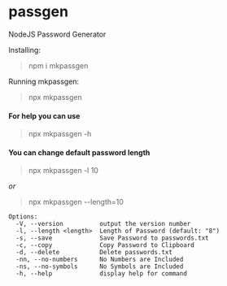 # passgen
NodeJS Password Generator

Installing:
> npm i mkpassgen

Running mkpassgen:
> npx mkpassgen

#### For help you can use
> npx mkpassgen -h

#### You can change default password length
> npx mkpassgen -l 10

_or_
>npx mkpassgen --length=10

```
Options:
  -V, --version          output the version number
  -l, --length <length>  Length of Password (default: "8")
  -s, --save             Save Password to passwords.txt
  -c, --copy             Copy Password to Clipboard
  -d, --delete           Delete passwords.txt
  -nn, --no-numbers      No Numbers are Included
  -ns, --no-symbols      No Symbols are Included
  -h, --help             display help for command
```